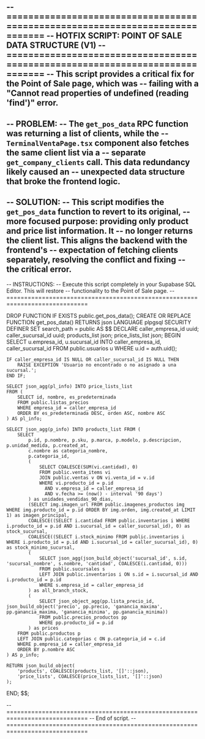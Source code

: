 -- =============================================================================
-- HOTFIX SCRIPT: POINT OF SALE DATA STRUCTURE (V1)
-- =============================================================================
-- This script provides a critical fix for the Point of Sale page, which was
-- failing with a "Cannot read properties of undefined (reading 'find')" error.
--
-- PROBLEM:
-- The `get_pos_data` RPC function was returning a list of clients, while the
-- `TerminalVentaPage.tsx` component also fetches the same client list via a
-- separate `get_company_clients` call. This data redundancy likely caused an
-- unexpected data structure that broke the frontend logic.
--
-- SOLUTION:
-- This script modifies the `get_pos_data` function to revert to its original,
-- more focused purpose: providing only product and price list information. It
-- no longer returns the client list. This aligns the backend with the frontend's
-- expectation of fetching clients separately, resolving the conflict and fixing
-- the critical error.
--
-- INSTRUCTIONS:
-- Execute this script completely in your Supabase SQL Editor. This will restore
-- functionality to the Point of Sale page.
-- =============================================================================

DROP FUNCTION IF EXISTS public.get_pos_data();
CREATE OR REPLACE FUNCTION get_pos_data()
RETURNS json
LANGUAGE plpgsql
SECURITY DEFINER
SET search_path = public
AS $$
DECLARE
    caller_empresa_id uuid;
    caller_sucursal_id uuid;
    products_list json;
    price_lists_list json;
BEGIN
    SELECT u.empresa_id, u.sucursal_id INTO caller_empresa_id, caller_sucursal_id
    FROM public.usuarios u WHERE u.id = auth.uid();

    IF caller_empresa_id IS NULL OR caller_sucursal_id IS NULL THEN
        RAISE EXCEPTION 'Usuario no encontrado o no asignado a una sucursal.';
    END IF;

    SELECT json_agg(pl_info) INTO price_lists_list
    FROM (
        SELECT id, nombre, es_predeterminada
        FROM public.listas_precios
        WHERE empresa_id = caller_empresa_id
        ORDER BY es_predeterminada DESC, orden ASC, nombre ASC
    ) AS pl_info;

    SELECT json_agg(p_info) INTO products_list FROM (
        SELECT
            p.id, p.nombre, p.sku, p.marca, p.modelo, p.descripcion, p.unidad_medida, p.created_at,
            c.nombre as categoria_nombre,
            p.categoria_id,
            (
                SELECT COALESCE(SUM(vi.cantidad), 0)
                FROM public.venta_items vi
                JOIN public.ventas v ON vi.venta_id = v.id
                WHERE vi.producto_id = p.id
                  AND v.empresa_id = caller_empresa_id
                  AND v.fecha >= (now() - interval '90 days')
            ) as unidades_vendidas_90_dias,
            (SELECT img.imagen_url FROM public.imagenes_productos img WHERE img.producto_id = p.id ORDER BY img.orden, img.created_at LIMIT 1) as imagen_principal,
            COALESCE((SELECT i.cantidad FROM public.inventarios i WHERE i.producto_id = p.id AND i.sucursal_id = caller_sucursal_id), 0) as stock_sucursal,
            COALESCE((SELECT i.stock_minimo FROM public.inventarios i WHERE i.producto_id = p.id AND i.sucursal_id = caller_sucursal_id), 0) as stock_minimo_sucursal,
            (
                SELECT json_agg(json_build_object('sucursal_id', s.id, 'sucursal_nombre', s.nombre, 'cantidad', COALESCE(i.cantidad, 0)))
                FROM public.sucursales s
                LEFT JOIN public.inventarios i ON s.id = i.sucursal_id AND i.producto_id = p.id
                WHERE s.empresa_id = caller_empresa_id
            ) as all_branch_stock,
            (
                SELECT json_object_agg(pp.lista_precio_id, json_build_object('precio', pp.precio, 'ganancia_maxima', pp.ganancia_maxima, 'ganancia_minima', pp.ganancia_minima))
                FROM public.precios_productos pp
                WHERE pp.producto_id = p.id
            ) as prices
        FROM public.productos p
        LEFT JOIN public.categorias c ON p.categoria_id = c.id
        WHERE p.empresa_id = caller_empresa_id
        ORDER BY p.nombre ASC
    ) AS p_info;

    RETURN json_build_object(
        'products', COALESCE(products_list, '[]'::json),
        'price_lists', COALESCE(price_lists_list, '[]'::json)
    );
END;
$$;


-- =============================================================================
-- End of script.
-- =============================================================================